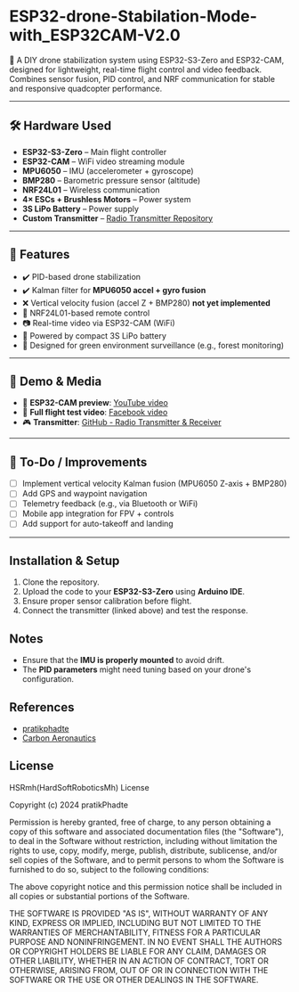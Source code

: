 # ESP32-drone-Stabilation-Mode-with_ESP32CAM-V2.0

🚁 A DIY drone stabilization system using ESP32-S3-Zero and ESP32-CAM, designed for lightweight, real-time flight control and video feedback. Combines sensor fusion, PID control, and NRF communication for stable and responsive quadcopter performance.

---

## 🛠️ Hardware Used

- **ESP32-S3-Zero** – Main flight controller  
- **ESP32-CAM** – WiFi video streaming module  
- **MPU6050** – IMU (accelerometer + gyroscope)  
- **BMP280** – Barometric pressure sensor (altitude)  
- **NRF24L01** – Wireless communication  
- **4× ESCs + Brushless Motors** – Power system  
- **3S LiPo Battery** – Power supply  
- **Custom Transmitter** – [Radio Transmitter Repository](https://github.com/ghaithmhamd/Radio-transmitter-and-reciever)

---

## 🎯 Features

- ✔️ PID-based drone stabilization  
- ✔️ Kalman filter for **MPU6050 accel + gyro fusion**  
- ❌ Vertical velocity fusion (accel Z + BMP280) **not yet implemented**  
- 📡 NRF24L01-based remote control  
- 📷 Real-time video via ESP32-CAM (WiFi)  
- 🔋 Powered by compact 3S LiPo battery  
- 🌲 Designed for green environment surveillance (e.g., forest monitoring)

---

## 📸 Demo & Media

- 🔗 **ESP32-CAM preview**: [YouTube video](https://youtu.be/JYchUapoqzc?si=Sv1O5FwJmP0YOA6_)  
- 🎥 **Full flight test video**: [Facebook video](https://www.facebook.com/share/p/1HFidd3Syk/)  
- 🎮 **Transmitter**: [GitHub - Radio Transmitter & Receiver](https://github.com/ghaithmhamd/Radio-transmitter-and-reciever)

---

## 🧠 To-Do / Improvements

- [ ] Implement vertical velocity Kalman fusion (MPU6050 Z-axis + BMP280)  
- [ ] Add GPS and waypoint navigation  
- [ ] Telemetry feedback (e.g., via Bluetooth or WiFi)  
- [ ] Mobile app integration for FPV + controls  
- [ ] Add support for auto-takeoff and landing

---

## Installation & Setup
1. Clone the repository.
2. Upload the code to your **ESP32-S3-Zero** using **Arduino IDE**.
3. Ensure proper sensor calibration before flight.
4. Connect the transmitter (linked above) and test the response.

## Notes
- Ensure that the **IMU is properly mounted** to avoid drift.
- The **PID parameters** might need tuning based on your drone's configuration.

## References
- [pratikphadte](https://www.youtube.com/@pratikphadte) 
- [Carbon Aeronautics](https://youtube.com/@carbonaeronautics?si=-DZ1Sz5sgNruoJgR)

## License

HSRmh(HardSoftRoboticsMh) License

Copyright (c) 2024 pratikPhadte

Permission is hereby granted, free of charge, to any person obtaining a copy
of this software and associated documentation files (the "Software"), to deal
in the Software without restriction, including without limitation the rights
to use, copy, modify, merge, publish, distribute, sublicense, and/or sell
copies of the Software, and to permit persons to whom the Software is
furnished to do so, subject to the following conditions:

The above copyright notice and this permission notice shall be included in all
copies or substantial portions of the Software.

THE SOFTWARE IS PROVIDED "AS IS", WITHOUT WARRANTY OF ANY KIND, EXPRESS OR
IMPLIED, INCLUDING BUT NOT LIMITED TO THE WARRANTIES OF MERCHANTABILITY,
FITNESS FOR A PARTICULAR PURPOSE AND NONINFRINGEMENT. IN NO EVENT SHALL THE
AUTHORS OR COPYRIGHT HOLDERS BE LIABLE FOR ANY CLAIM, DAMAGES OR OTHER
LIABILITY, WHETHER IN AN ACTION OF CONTRACT, TORT OR OTHERWISE, ARISING FROM,
OUT OF OR IN CONNECTION WITH THE SOFTWARE OR THE USE OR OTHER DEALINGS IN THE
SOFTWARE.
